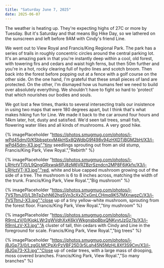 ```yaml
---
title: "Saturday June 7, 2025"
date: 2025-06-07
---
```


The weather is heating up.  They're expecting highs of 27C or more by Tuesday.  But it's Saturday and that means Big Hike Day, so we lathered on the sunscreen and left before 9AM with Cindy's friend Line. 

We went out to View Royal and Francis/King Regional Park.  The park has a series of trails in roughly concentric circles around the central parking lot.  It's an amazing park in that you're instantly deep within a cool, old forest, with towering firs and cedars and waist high ferns, but then 50m further and you're in a hot, rocky clearing full of hydro lines and scotch broom.  Then back into the forest before popping out at a fence with a golf course on the other side.  On the one hand, I'm grateful that these small pieces of land are protected.  On the other, I'm dismayed how us humans feel we need to build over absolutely everything.  We shouldn't have to fight so hard to 'protect' that which nourishes our bodies and souls.

We got lost a few times, thanks to several intersecting trails our insistence in using two maps that were 180 degrees apart, but I think that's what makes hiking fun for Line.  We made it back to the car around four hours and 14km later, hot, dusty and satisfied.  We'd seen tall trees, small fish, flowering water lilies and all kinds of mushrooms.  A very good hike.  

{% imagePlaceholder "https://photos.smugmug.com/photos/i-wPd45dm/0/KSbbsptxvM4kHSx8QWdbG9f498v94zHXDTjBGM2bH/X3/i-wPd45dm-X3.jpg","tiny seedlings sprouting out from an old stump, Francis/King Park, View Royal.","Rebirth" %}

{% imagePlaceholder "https://photos.smugmug.com/photos/i-LRHctVT/0/L9QngGRxwsk6PJ8zM6VRZBzrSzndcn2MP8F6jKkfx/X3/i-LRHctVT-X3.jpg","red, white and blue capped mushroom growing out of the side of a tree.  The mushroom is 6 to 8 inches across, matching the width of the trunk. Francis/King Park, View Royal.","Big mushroom" %}
 
{% imagePlaceholder "https://photos.smugmug.com/photos/i-7VSTtmJ/0/L3hTp2xhN62hgSVn3cXxZCxGmLCHmq9K57MXnwgzC/X3/i-7VSTtmJ-X3.jpg","close up of a tiny yellow-white mushroom, sprouting from the forest floor. Francis/King Park, View Royal.","tiny mushroom" %}

{% imagePlaceholder "https://photos.smugmug.com/photos/i-R9rnLzV/0/KjqkLWr2gWVdhXxK6kVWkgnsbpBbxQNKvvtJzGz7b/X3/i-R9rnLzV-X3.jpg","A cluster of tall, thin cedars with Cindy and Line in the foreground for scale. Francis/King Park, View Royal.","big trees" %}

{% imagePlaceholder "https://photos.smugmug.com/photos/i-jBJGp73/0/LzgGLMCPpXrPzVBF25D3r5Lqh45N5MzHL8Xf3S9Cm/X3/i-jBJGp73-X3.jpg","Close up of cedar trees, with a large mass of drooping, moss covered branches. Francis/King Park, View Royal.","So many branches" %}